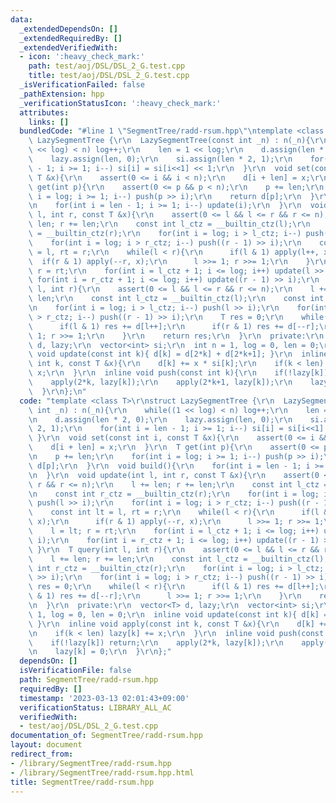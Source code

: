 ```yaml
---
data:
  _extendedDependsOn: []
  _extendedRequiredBy: []
  _extendedVerifiedWith:
  - icon: ':heavy_check_mark:'
    path: test/aoj/DSL/DSL_2_G.test.cpp
    title: test/aoj/DSL/DSL_2_G.test.cpp
  _isVerificationFailed: false
  _pathExtension: hpp
  _verificationStatusIcon: ':heavy_check_mark:'
  attributes:
    links: []
  bundledCode: "#line 1 \"SegmentTree/radd-rsum.hpp\"\ntemplate <class T>\r\nstruct\
    \ LazySegmentTree {\r\n  LazySegmentTree(const int _n) : n(_n){\r\n    while((1\
    \ << log) < n) log++;\r\n    len = 1 << log;\r\n    d.assign(len * 2, 0);\r\n\
    \    lazy.assign(len, 0);\r\n    si.assign(len * 2, 1);\r\n    for(int i = len\
    \ - 1; i >= 1; i--) si[i] = si[i<<1] << 1;\r\n  }\r\n  void set(const int i, const\
    \ T &x){\r\n    assert(0 <= i && i < n);\r\n    d[i + len] = x;\r\n  }\r\n  T\
    \ get(int p){\r\n    assert(0 <= p && p < n);\r\n    p += len;\r\n    for(int\
    \ i = log; i >= 1; i--) push(p >> i);\r\n    return d[p];\r\n  }\r\n  void build(){\r\
    \n    for(int i = len - 1; i >= 1; i--) update(i);\r\n  }\r\n  void update(int\
    \ l, int r, const T &x){\r\n    assert(0 <= l && l <= r && r <= n);\r\n    l +=\
    \ len; r += len;\r\n    const int l_ctz = __builtin_ctz(l);\r\n    const int r_ctz\
    \ = __builtin_ctz(r);\r\n    for(int i = log; i > l_ctz; i--) push(l >> i);\r\n\
    \    for(int i = log; i > r_ctz; i--) push((r - 1) >> i);\r\n    const int lt\
    \ = l, rt = r;\r\n    while(l < r){\r\n      if(l & 1) apply(l++, x);\r\n    \
    \  if(r & 1) apply(--r, x);\r\n      l >>= 1; r >>= 1;\r\n    }\r\n    l = lt;\
    \ r = rt;\r\n    for(int i = l_ctz + 1; i <= log; i++) update(l >> i);\r\n   \
    \ for(int i = r_ctz + 1; i <= log; i++) update((r - 1) >> i);\r\n  }\r\n  T query(int\
    \ l, int r){\r\n    assert(0 <= l && l <= r && r <= n);\r\n    l += len; r +=\
    \ len;\r\n    const int l_ctz = __builtin_ctz(l);\r\n    const int r_ctz = __builtin_ctz(r);\r\
    \n    for(int i = log; i > l_ctz; i--) push(l >> i);\r\n    for(int i = log; i\
    \ > r_ctz; i--) push((r - 1) >> i);\r\n    T res = 0;\r\n    while(l < r){\r\n\
    \      if(l & 1) res += d[l++];\r\n      if(r & 1) res += d[--r];\r\n      l >>=\
    \ 1; r >>= 1;\r\n    }\r\n    return res;\r\n  }\r\n  private:\r\n  vector<T>\
    \ d, lazy;\r\n  vector<int> si;\r\n  int n = 1, log = 0, len = 0;\r\n  inline\
    \ void update(const int k){ d[k] = d[2*k] + d[2*k+1]; }\r\n  inline void apply(const\
    \ int k, const T &x){\r\n    d[k] += x * si[k];\r\n    if(k < len) lazy[k] +=\
    \ x;\r\n  }\r\n  inline void push(const int k){\r\n    if(!lazy[k]) return;\r\n\
    \    apply(2*k, lazy[k]);\r\n    apply(2*k+1, lazy[k]);\r\n    lazy[k] = 0;\r\n\
    \  }\r\n};\n"
  code: "template <class T>\r\nstruct LazySegmentTree {\r\n  LazySegmentTree(const\
    \ int _n) : n(_n){\r\n    while((1 << log) < n) log++;\r\n    len = 1 << log;\r\
    \n    d.assign(len * 2, 0);\r\n    lazy.assign(len, 0);\r\n    si.assign(len *\
    \ 2, 1);\r\n    for(int i = len - 1; i >= 1; i--) si[i] = si[i<<1] << 1;\r\n \
    \ }\r\n  void set(const int i, const T &x){\r\n    assert(0 <= i && i < n);\r\n\
    \    d[i + len] = x;\r\n  }\r\n  T get(int p){\r\n    assert(0 <= p && p < n);\r\
    \n    p += len;\r\n    for(int i = log; i >= 1; i--) push(p >> i);\r\n    return\
    \ d[p];\r\n  }\r\n  void build(){\r\n    for(int i = len - 1; i >= 1; i--) update(i);\r\
    \n  }\r\n  void update(int l, int r, const T &x){\r\n    assert(0 <= l && l <=\
    \ r && r <= n);\r\n    l += len; r += len;\r\n    const int l_ctz = __builtin_ctz(l);\r\
    \n    const int r_ctz = __builtin_ctz(r);\r\n    for(int i = log; i > l_ctz; i--)\
    \ push(l >> i);\r\n    for(int i = log; i > r_ctz; i--) push((r - 1) >> i);\r\n\
    \    const int lt = l, rt = r;\r\n    while(l < r){\r\n      if(l & 1) apply(l++,\
    \ x);\r\n      if(r & 1) apply(--r, x);\r\n      l >>= 1; r >>= 1;\r\n    }\r\n\
    \    l = lt; r = rt;\r\n    for(int i = l_ctz + 1; i <= log; i++) update(l >>\
    \ i);\r\n    for(int i = r_ctz + 1; i <= log; i++) update((r - 1) >> i);\r\n \
    \ }\r\n  T query(int l, int r){\r\n    assert(0 <= l && l <= r && r <= n);\r\n\
    \    l += len; r += len;\r\n    const int l_ctz = __builtin_ctz(l);\r\n    const\
    \ int r_ctz = __builtin_ctz(r);\r\n    for(int i = log; i > l_ctz; i--) push(l\
    \ >> i);\r\n    for(int i = log; i > r_ctz; i--) push((r - 1) >> i);\r\n    T\
    \ res = 0;\r\n    while(l < r){\r\n      if(l & 1) res += d[l++];\r\n      if(r\
    \ & 1) res += d[--r];\r\n      l >>= 1; r >>= 1;\r\n    }\r\n    return res;\r\
    \n  }\r\n  private:\r\n  vector<T> d, lazy;\r\n  vector<int> si;\r\n  int n =\
    \ 1, log = 0, len = 0;\r\n  inline void update(const int k){ d[k] = d[2*k] + d[2*k+1];\
    \ }\r\n  inline void apply(const int k, const T &x){\r\n    d[k] += x * si[k];\r\
    \n    if(k < len) lazy[k] += x;\r\n  }\r\n  inline void push(const int k){\r\n\
    \    if(!lazy[k]) return;\r\n    apply(2*k, lazy[k]);\r\n    apply(2*k+1, lazy[k]);\r\
    \n    lazy[k] = 0;\r\n  }\r\n};"
  dependsOn: []
  isVerificationFile: false
  path: SegmentTree/radd-rsum.hpp
  requiredBy: []
  timestamp: '2023-03-13 02:01:43+09:00'
  verificationStatus: LIBRARY_ALL_AC
  verifiedWith:
  - test/aoj/DSL/DSL_2_G.test.cpp
documentation_of: SegmentTree/radd-rsum.hpp
layout: document
redirect_from:
- /library/SegmentTree/radd-rsum.hpp
- /library/SegmentTree/radd-rsum.hpp.html
title: SegmentTree/radd-rsum.hpp
---
```

